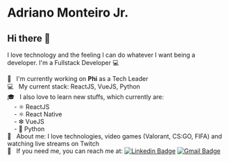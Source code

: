 # Adriano Monteiro Jr.

## Hi there 👋
I love technology and the feeling I can do whatever I want being a developer.
I'm a Fullstack Developer :computer:

 :rocket:  &nbsp; I'm currently working on **Phi** as a Tech Leader
 <br/> :computer: &nbsp; My current stack: ReactJS, VueJS, Python
 <br/> 🎓 &nbsp; I also love to learn new stuffs, which currently are:
 <br/> &nbsp; &nbsp; - ⚛ ReactJS
 <br/> &nbsp; &nbsp; - ⚛ React Native
 <br/> &nbsp; &nbsp; - ❇ VueJS
 <br/> &nbsp; &nbsp; - 🐍 Python
 <br/> 💬  &nbsp; About me: I love technologies, video games (Valorant, CS:GO, FIFA) and watching live streams on Twitch
 <br/> :email: &nbsp; If you need me, you can reach me at: [![Linkedin Badge](https://img.shields.io/badge/-Adriano%20Monteiro-blue?style=flat-square&logo=Linkedin&logoColor=white&link=https://www.linkedin.com/in/adriano-monteiro-jr-8172bb11a/)](https://www.linkedin.com/in/adriano-monteiro-jr-8172bb11a/) [![Gmail Badge](https://img.shields.io/badge/-amonteirojr@gmail.com-c14438?style=flat-square&logo=Gmail&logoColor=white&link=mailto:amonteirojr@gmail.com)](mailto:amonteirojr@gmail.com) 

